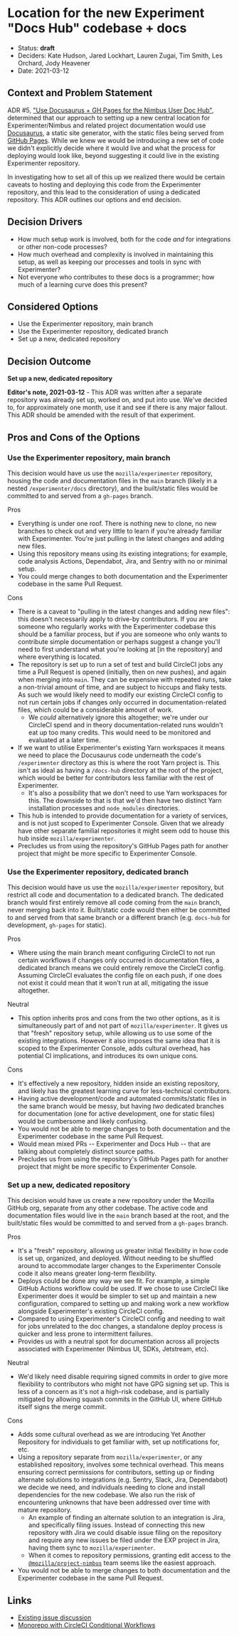 # Location for the new Experiment "Docs Hub" codebase + docs

- Status: **draft**
- Deciders: Kate Hudson, Jared Lockhart, Lauren Zugai, Tim Smith, Les Orchard, Jody Heavener
- Date: 2021-03-12

## Context and Problem Statement

ADR #5, ["Use Docusaurus + GH Pages for the Nimbus User Doc Hub"](https://github.com/mozilla/experimenter/blob/main/experimenter/experimenter/docs/adrs/0005-doc-hub.md), determined that our approach to setting up a new central location for Experimenter/Nimbus and related project documentation would use [Docusaurus](https://v2.docusaurus.io/), a static site generator, with the static files being served from [GitHub Pages](https://pages.github.com/). While we knew we would be introducing a new set of code we didn't explicitly decide where it would live and what the process for deploying would look like, beyond suggesting it could live in the existing Experimenter repository.

In investigating how to set all of this up we realized there would be certain caveats to hosting and deploying this code from the Experimenter repository, and this lead to the consideration of using a dedicated repository. This ADR outlines our options and end decision.

## Decision Drivers

- How much setup work is involved, both for the code _and_ for integrations or other non-code processes?
- How much overhead and complexity is involved in maintaining this setup, as well as keeping our processes and tools in sync with Experimenter?
- Not everyone who contributes to these docs is a programmer; how much of a learning curve does this present?

## Considered Options

- Use the Experimenter repository, main branch
- Use the Experimenter repository, dedicated branch
- Set up a new, dedicated repository

## Decision Outcome

**Set up a new, dedicated repository**

**Editor's note, 2021-03-12** - This ADR was written after a separate repository was already set up, worked on, and put into use. We've decided to, for approximately one month, use it and see if there is any major fallout. This ADR should be amended with the result of that experiment.

## Pros and Cons of the Options

### Use the Experimenter repository, main branch

This decision would have us use the `mozilla/experimenter` repository, housing the code and documentation files in the `main` branch (likely in a nested `/experimenter/docs` directory), and the built/static files would be committed to and served from a `gh-pages` branch.

Pros

- Everything is under one roof. There is nothing new to clone, no new branches to check out and very little to learn if you're already familiar with Experimenter. You're just pulling in the latest changes and adding new files.
- Using this repository means using its existing integrations; for example, code analysis Actions, Dependabot, Jira, and Sentry with no or minimal setup.
- You could merge changes to both documentation and the Experimenter codebase in the same Pull Request.

Cons

- There is a caveat to "pulling in the latest changes and adding new files": this doesn't necessarily apply to drive-by contributors. If you are someone who regularly works with the Experimenter codebase this should be a familiar process, but if you are someone who only wants to contribute simple documentation or perhaps suggest a change you'll need to first understand what you're looking at [in the repository] and where everything is located.
- The repository is set up to run a set of test and build CircleCI jobs any time a Pull Request is opened (initially, then on new pushes), and again when merging into `main`. They can be expensive with repeated runs, take a non-trivial amount of time, and are subject to hiccups and flaky tests. As such we would likely need to modify our existing CircleCI config to not run certain jobs if changes only occurred in documentation-related files, which could be a considerable amount of work.
  - We _could_ alternatively ignore this altogether; we're under our CircleCI spend and in theory documentation-related runs wouldn't eat up too many credits. This would need to be monitored and evaluated at a later time.
- If we want to utilise Experimenter's existing Yarn workspaces it means we need to place the Docusaurus code underneath the code's `/experimenter` directory as this is where the root Yarn project is. This isn't as ideal as having a `/docs-hub` directory at the root of the project, which would be better for contributors less familiar with the rest of Experimenter.
  - It's also a possibility that we don't need to use Yarn workspaces for this. The downside to that is that we'd then have two distinct Yarn installation processes and `node_modules` directories.
- This hub is intended to provide documentation for a variety of services, and is not just scoped to Experimenter Console. Given that we already have other separate familial repositories it might seem odd to house this hub inside `mozilla/experimenter`.
- Precludes us from using the repository's GitHub Pages path for another project that might be more specific to Experimenter Console.

### Use the Experimenter repository, dedicated branch

This decision would have us use the `mozilla/experimenter` repository, but restrict all code and documentation to a dedicated branch. The dedicated branch would first entirely remove all code coming from the `main` branch, never merging back into it. Built/static code would then either be committed to and served from that same branch or a different branch (e.g. `docs-hub` for development, `gh-pages` for static).

Pros

- Where using the main branch meant configuring CircleCI to not run certain workflows if changes only occurred in documentation files, a dedicated branch means we could entirely remove the CircleCI config. Assuming CircleCI evaluates the config file on each push, if one does not exist it could mean that it won't run at all, mitigating the issue altogether.

Neutral

- This option inherits pros and cons from the two other options, as it is simultaneously part of and not part of `mozilla/experimenter`. It gives us that "fresh" repository setup, while allowing us to use some of the existing integrations. However it also imposes the same idea that it is scoped to the Experimenter Console, adds cultural overhead, has potential CI implications, and introduces its own unique cons.

Cons

- It's effectively a new repository, hidden inside an existing repository, and likely has the greatest learning curve for less-technical contributors.
- Having active development/code and automated commits/static files in the same branch would be messy, but having _two_ dedicated branches for documentation (one for active development, one for static files) would be cumbersome and likely confusing.
- You would not be able to merge changes to both documentation and the Experimenter codebase in the same Pull Request.
- Would mean mixed PRs -- Experimenter and Docs Hub -- that are talking about completely distinct source paths.
- Precludes us from using the repository's GitHub Pages path for another project that might be more specific to Experimenter Console.

### Set up a new, dedicated repository

This decision would have us create a new repository under the Mozilla GitHub org, separate from any other codebase. The active code and documentation files would live in the `main` branch based at the root, and the built/static files would be committed to and served from a `gh-pages` branch.

Pros

- It's a "fresh" repository, allowing us greater initial flexibility in how code is set up, organized, and deployed. Without needing to be shuffled around to accommodate larger changes to the Experimenter Console code it also means greater long-term flexibility.
- Deploys could be done any way we see fit. For example, a simple GitHub Actions workflow could be used. If we chose to use CircleCI like Experimenter does it would be simpler to set up and maintain a new configuration, compared to setting up and making work a new workflow alongside Experimenter's existing CircleCI config.
- Compared to using Experimenter's CircleCI config and needing to wait for jobs unrelated to the doc changes, a standalone deploy process is quicker and less prone to intermittent failures.
- Provides us with a neutral spot for documentation across all projects associated with Experimenter (Nimbus UI, SDKs, Jetstream, etc).

Neutral

- We'd likely need disable requiring signed commits in order to give more flexibility to contributors who might not have GPG signing set up. This is less of a concern as it's not a high-risk codebase, and is partially mitigated by allowing squash commits in the GitHub UI, where GitHub itself signs the merge commit.

Cons

- Adds some cultural overhead as we are introducing Yet Another Repository for individuals to get familiar with, set up notifications for, etc.
- Using a repository separate from `mozilla/experimenter`, or any established repository, involves some technical overhead. This means ensuring correct permissions for contributors, setting up or finding alternate solutions to integrations (e.g. Sentry, Slack, Jira, Dependabot) we decide we need, and individuals needing to clone and install dependencies for the new codebase. We also run the risk of encountering unknowns that have been addressed over time with mature repository.
  - An example of finding an alternate solution to an integration is Jira, and specifically filing issues. Instead of connecting this new repository with Jira we could disable issue filing on the repository and require any new issues be filed under the EXP project in Jira, having them sync to `mozilla/experimenter`.
  - When it comes to repository permissions, granting edit access to the [`@mozilla/project-nimbus`](https://github.com/orgs/mozilla/teams/project-nimbus/members) team seems like the easiest approach.
- You would not be able to merge changes to both documentation and the Experimenter codebase in the same Pull Request.

## Links

- [Existing issue discussion](https://github.com/mozilla/experimenter/issues/4758)
- [Monorepo with CircleCI Conditional Workflows](https://medium.com/labs42/monorepo-with-circleci-conditional-workflows-69e65d3f1bd0)
